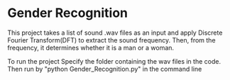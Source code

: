 # Gender Recognition
This project takes a list of sound .wav files as an input and apply Discrete Fourier Transform(DFT) to extract the sound frequency. 
Then, from the frequency, it determines whether it is a man or a woman.

To run the project
Specify the folder containing the wav files in the code.
Then run by "python Gender_Recognition.py" in the command line
